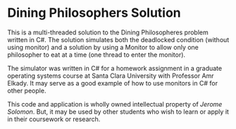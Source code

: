 # Dining Philosophers Solution

This is a multi-threaded solution to the Dining Philosopheres problem written in C#.  The solution simulates both the deadlocked condition (without using monitor) and a solution by using a Monitor to allow only one philosopher to eat at a time (one thread to enter the monitor). 

The simulator was written in C# for a homework assignment in a graduate operating systems course at Santa Clara University with Professor Amr Elkady.  It may serve as a good example of how to use monitors in C# for other people.

This code and application is wholly owned intellectual property of *Jerome Solomon*.  But, it may be used by other students who wish to learn or apply it in their coursework or research.
